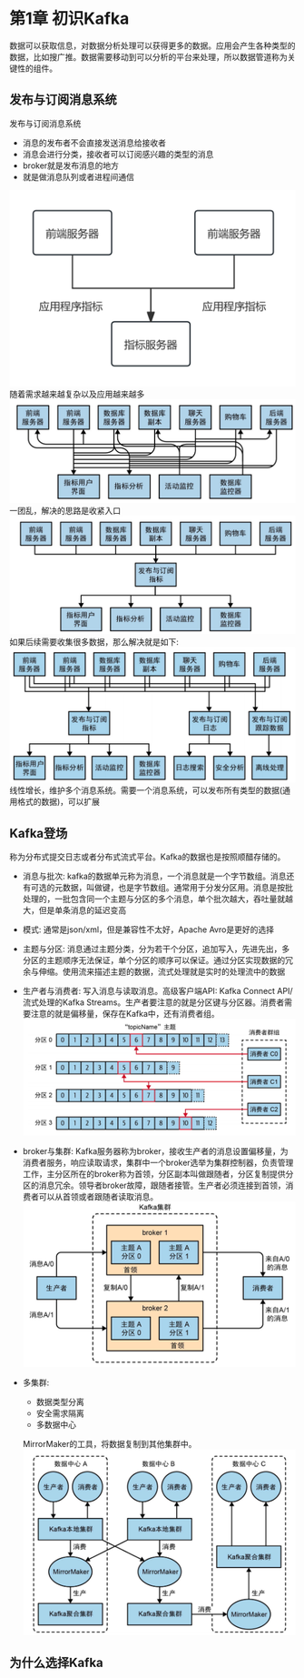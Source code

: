 # 第1章 初识Kafka
数据可以获取信息，对数据分析处理可以获得更多的数据。应用会产生各种类型的数据，比如搜广推。数据需要移动到可以分析的平台来处理，所以数据管道称为关键性的组件。
## 发布与订阅消息系统
发布与订阅消息系统
- 消息的发布者不会直接发送消息给接收者
- 消息会进行分类，接收者可以订阅感兴趣的类型的消息
- broker就是发布消息的地方
- 就是做消息队列或者进程间通信

![单个直连的指标发布者](pic/单个直连的指标发布者.png)
随着需求越来越复杂以及应用越来越多
![多个直连的指标发布者](pic/多个直连的指标发布者.png)
一团乱，解决的思路是收紧入口
![指标发布与订阅系统](pic/指标发布与订阅系统.png)
如果后续需要收集很多数据，那么解决就是如下:
![多个发布与订阅系统](pic/多个发布与订阅系统.png)
线性增长，维护多个消息系统。需要一个消息系统，可以发布所有类型的数据(通用格式的数据)，可以扩展
## Kafka登场
称为分布式提交日志或者分布式流式平台。Kafka的数据也是按照顺醋存储的。
- 消息与批次: kafka的数据单元称为消息，一个消息就是一个字节数组。消息还有可选的元数据，叫做键，也是字节数组。通常用于分发分区用。消息是按批处理的，一批包含同一个主题与分区的多个消息，单个批次越大，吞吐量就越大，但是单条消息的延迟变高
- 模式: 通常是json/xml，但是兼容性不太好，Apache Avro是更好的选择
- 主题与分区: 消息通过主题分类，分为若干个分区，追加写入，先进先出，多分区的主题顺序无法保证，单个分区的顺序可以保证。通过分区实现数据的冗余与伸缩。使用流来描述主题的数据，流式处理就是实时的处理流中的数据
- 生产者与消费者: 写入消息与读取消息。高级客户端API: Kafka Connect API/流式处理的Kafka Streams。生产者要注意的就是分区键与分区器。消费者需要注意的就是偏移量，保存在Kafka中，还有消费者组。
  ![消费者群组从主题读取消息](pic/消费者群组从主题读取消息.png)
- broker与集群: Kafka服务器称为broker，接收生产者的消息设置偏移量，为消费者服务，响应读取请求，集群中一个broker选举为集群控制器，负责管理工作，主分区所在的broker称为首领，分区副本叫做跟随者，分区复制提供分区的消息冗余。领导者broker故障，跟随者接管。生产者必须连接到首领，消费者可以从首领或者跟随者读取消息。
  ![集群中的分区复制](pic/集群中的分区复制.png)
- 多集群:
  - 数据类型分离
  - 安全需求隔离
  - 多数据中心
  
  MirrorMaker的工具，将数据复制到其他集群中。
  ![多数据中心架构](pic/多数据中心架构.png)
## 为什么选择Kafka

